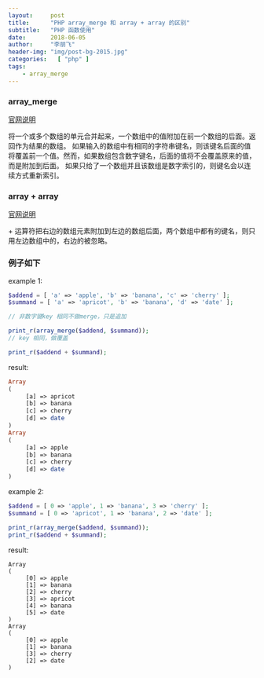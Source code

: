 ```yaml
---
layout:     post
title:      "PHP array_merge 和 array + array 的区别"
subtitle:   "PHP 函数使用"
date:       2018-06-05
author:     "李朋飞"
header-img: "img/post-bg-2015.jpg"
categories:   [ "php" ]
tags:
    - array_merge
---
```


### array\_merge

[官网说明](http://be2.php.net/manual/zh/function.array-merge.php)

将一个或多个数组的单元合并起来，一个数组中的值附加在前一个数组的后面。返回作为结果的数组。 
如果输入的数组中有相同的字符串键名，则该键名后面的值将覆盖前一个值。然而，如果数组包含数字键名，后面的值将不会覆盖原来的值，而是附加到后面。 
如果只给了一个数组并且该数组是数字索引的，则键名会以连续方式重新索引。


### array + array
[官网说明](http://php.net/manual/zh/language.operators.array.php)

\+ 运算符把右边的数组元素附加到左边的数组后面，两个数组中都有的键名，则只用左边数组中的，右边的被忽略。


### 例子如下

example 1:

```php
$addend = [ 'a' => 'apple', 'b' => 'banana', 'c' => 'cherry' ];
$summand = [ 'a' => 'apricot', 'b' => 'banana', 'd' => 'date' ];

// 非数字键key 相同不做merge，只是追加

print_r(array_merge($addend, $summand));
// key 相同，做覆盖

print_r($addend + $summand);
```

result:

```php
Array
(
     [a] => apricot
     [b] => banana
     [c] => cherry
     [d] => date
)
Array
(
     [a] => apple
     [b] => banana
     [c] => cherry
     [d] => date
)
```

example 2:

```php
$addend = [ 0 => 'apple', 1 => 'banana', 3 => 'cherry' ];
$summand = [ 0 => 'apricot', 1 => 'banana', 2 => 'date' ];

print_r(array_merge($addend, $summand));
print_r($addend + $summand);
```

result:

```
Array
(
     [0] => apple
     [1] => banana
     [2] => cherry
     [3] => apricot
     [4] => banana
     [5] => date
)
Array
(
     [0] => apple
     [1] => banana
     [3] => cherry
     [2] => date
)
```
